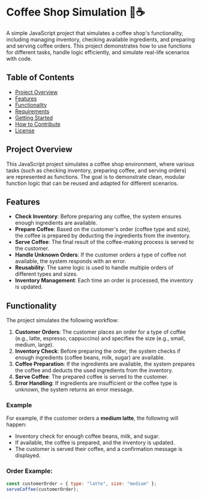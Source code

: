 # Coffee Shop Simulation 🏪☕️

A simple JavaScript project that simulates a coffee shop's functionality, including managing inventory, checking available ingredients, and preparing and serving coffee orders. This project demonstrates how to use functions for different tasks, handle logic efficiently, and simulate real-life scenarios with code.

## Table of Contents

- [Project Overview](#project-overview)
- [Features](#features)
- [Functionality](#functionality)
- [Requirements](#requirements)
- [Getting Started](#getting-started)
- [How to Contribute](#how-to-contribute)
- [License](#license)

## Project Overview

This JavaScript project simulates a coffee shop environment, where various tasks (such as checking inventory, preparing coffee, and serving orders) are represented as functions. The goal is to demonstrate clean, modular function logic that can be reused and adapted for different scenarios.

## Features

- **Check Inventory**: Before preparing any coffee, the system ensures enough ingredients are available.
- **Prepare Coffee**: Based on the customer's order (coffee type and size), the coffee is prepared by deducting the ingredients from the inventory.
- **Serve Coffee**: The final result of the coffee-making process is served to the customer.
- **Handle Unknown Orders**: If the customer orders a type of coffee not available, the system responds with an error.
- **Reusability**: The same logic is used to handle multiple orders of different types and sizes.
- **Inventory Management**: Each time an order is processed, the inventory is updated.

## Functionality

The project simulates the following workflow:

1. **Customer Orders**: The customer places an order for a type of coffee (e.g., latte, espresso, cappuccino) and specifies the size (e.g., small, medium, large).
2. **Inventory Check**: Before preparing the order, the system checks if enough ingredients (coffee beans, milk, sugar) are available.
3. **Coffee Preparation**: If the ingredients are available, the system prepares the coffee and deducts the used ingredients from the inventory.
4. **Serve Coffee**: The prepared coffee is served to the customer.
5. **Error Handling**: If ingredients are insufficient or the coffee type is unknown, the system returns an error message.

### Example

For example, if the customer orders a **medium latte**, the following will happen:

- Inventory check for enough coffee beans, milk, and sugar.
- If available, the coffee is prepared, and the inventory is updated.
- The customer is served their coffee, and a confirmation message is displayed.

### Order Example:

```javascript
const customerOrder = { type: "latte", size: "medium" };
serveCoffee(customerOrder);
```
